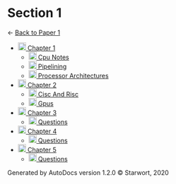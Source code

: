 <style>img{height:18px;margin-bottom:-3px}</style>
# Section 1

← [Back to Paper 1](..)

- [![Folder](https://starwort.github.io/computer-science/icon-splw.png) Chapter 1](chapter_1/index.html)
  - [![MD file](https://img.icons8.com/windows/512/4a90e2/regular-document.png) Cpu Notes](chapter_1/cpu_notes.html)
  - [![MD file](https://img.icons8.com/windows/512/4a90e2/regular-document.png) Pipelining](chapter_1/pipelining.html)
  - [![MD file](https://img.icons8.com/windows/512/4a90e2/regular-document.png) Processor Architectures](chapter_1/processor_architectures.html)
- [![Folder](https://starwort.github.io/computer-science/icon-splw.png) Chapter 2](chapter_2/index.html)
  - [![MD file](https://img.icons8.com/windows/512/4a90e2/regular-document.png) Cisc And Risc](chapter_2/cisc_and_risc.html)
  - [![MD file](https://img.icons8.com/windows/512/4a90e2/regular-document.png) Gpus](chapter_2/gpus.html)
- [![Folder](https://starwort.github.io/computer-science/icon-splw.png) Chapter 3](chapter_3/index.html)
  - [![MD file](https://img.icons8.com/windows/512/4a90e2/regular-document.png) Questions](chapter_3/questions.html)
- [![Folder](https://starwort.github.io/computer-science/icon-splw.png) Chapter 4](chapter_4/index.html)
  - [![MD file](https://img.icons8.com/windows/512/4a90e2/regular-document.png) Questions](chapter_4/questions.html)
- [![Folder](https://starwort.github.io/computer-science/icon-splw.png) Chapter 5](chapter_5/index.html)
  - [![MD file](https://img.icons8.com/windows/512/4a90e2/regular-document.png) Questions](chapter_5/questions.html)

Generated by AutoDocs version 1.2.0 © Starwort, 2020
